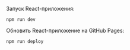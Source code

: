 Запуск React-приложения:
```
npm run dev
```

Обновить React-приложение на GitHub Pages:
```
npm run deploy
```
